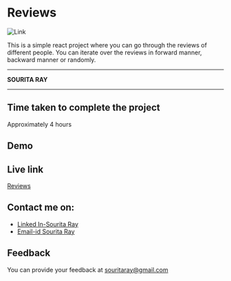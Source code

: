 # Reviews

![Link](https://img.shields.io/badge/Technology%20Used%3A-REACT-orange)

This is a simple react project where you can go through the reviews of different people. You can iterate over the reviews in forward manner, backward manner or randomly.

***
<b> SOURITA RAY </b>
***

## Time taken to complete the project

Approximately 4 hours

## Demo







## Live link
[Reviews](https://reviews-sray.netlify.app/)

## Contact me on:

- [Linked In-Sourita Ray](www.linkedin.com/in/sourita-ray-89bab0212)
- [Email-id Sourita Ray](souritaray@gmail.com)

## Feedback

You can provide your feedback at souritaray@gmail.com
